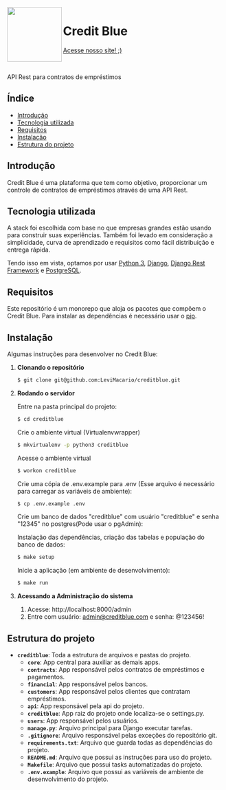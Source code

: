 <img src="https://www.onidata.com/img/logo-rodape.jpg" width="127px" align="left"/>

# Credit Blue

[Acesse nosso site! ;)](https://www.onidata.com)

<br>

API Rest para contratos de empréstimos
<br>


## Índice

- [Introdução](#introdução)
- [Tecnologia utilizada](#tecnologia-utilizada)
- [Requisitos](#requisitos)
- [Instalação](#instalação)
- [Estrutura do projeto](#estrutura-do-projeto)

## Introdução 

Credit Blue é uma plataforma que tem como objetivo, proporcionar um controle de contratos de empréstimos através de uma API Rest.

## Tecnologia utilizada

A stack foi escolhida com base no que empresas grandes estão usando para construir suas experiências.
Também foi levado em consideração a simplicidade, curva de aprendizado e requisitos
como fácil distribuição e entrega rápida.

Tendo isso em vista, optamos por usar [Python 3](https://www.python.org/), [Django](https://www.djangoproject.com/), [Django Rest Framework](https://www.django-rest-framework.org/) e [PostgreSQL](https://www.postgresql.org/).

## Requisitos

Este repositório é um monorepo que aloja os pacotes que compõem o Credit Blue.
Para instalar as dependências é necessário usar o [pip](https://pypi.org/project/pip/).

## Instalação

Algumas instruções para desenvolver no Credit Blue:

1. **Clonando o repositório**

	```sh
	$ git clone git@github.com:LeviMacario/creditblue.git
	```

2. **Rodando o servidor**

	Entre na pasta principal do projeto:

	```sh
	$ cd creditblue
	```

    Crie o ambiente virtual (Virtualenvwrapper)
    ```sh
    $ mkvirtualenv -p python3 creditblue
    ```

    Acesse o ambiente virtual
    ```sh
    $ workon creditblue
    ```

    Crie uma cópia de .env.example para .env (Esse arquivo é necessário para carregar as variáveis de ambiente):

	```sh
	$ cp .env.example .env
	```

    Crie um banco de dados "creditblue" com usuário "creditblue" e senha "12345" no postgres(Pode usar o pgAdmin):


    Instalação das dependências, criação das tabelas e população do banco de dados:

	```sh
	$ make setup
	```

	Inicie a aplicação (em ambiente de desenvolvimento):

	```sh
	$ make run
	```

3. **Acessando a Administração do sistema**

    1. Acesse: http://localhost:8000/admin
    2. Entre com usuário: admin@creditblue.com e senha: @123456!

## Estrutura do projeto

- **`creditblue`**: Toda a estrutura de arquivos e pastas do projeto.
    - **`core`**: App central para auxiliar as demais apps.
    - **`contracts`**: App responsável pelos contratos de empréstimos e pagamentos.
    - **`financial`**: App responsável pelos bancos.
    - **`customers`**: App responsável pelos clientes que contratam empréstimos.
    - **`api`**: App responsável pela api do projeto.
    - **`creditblue`**: App raiz do projeto onde localiza-se o settings.py.
    - **`users`**: App responsável pelos usuários.
    - **`manage.py`**: Arquivo principal para Django executar tarefas.
    - **`.gitignore`**: Arquivo responsável pelas exceções do repositório git.
    - **`requirements.txt`**: Arquivo que guarda todas as dependências do projeto.
    - **`README.md`**: Arquivo que possui as instruções para uso do projeto.
    - **`Makefile`**: Arquivo que possui tasks automatizadas do projeto.
    - **`.env.example`**: Arquivo que possui as variáveis de ambiente de desenvolvimento do projeto.
    